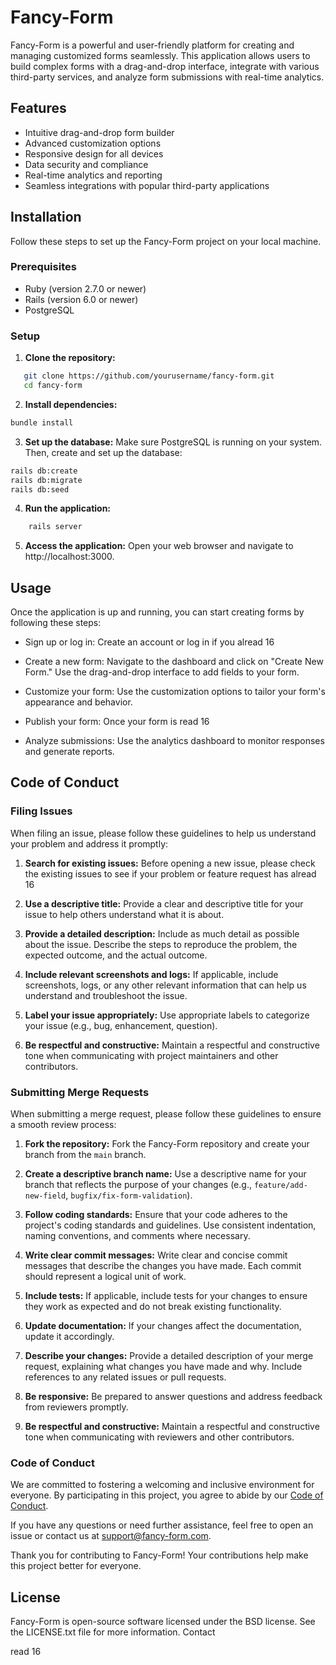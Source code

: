 # Fancy-Form

Fancy-Form is a powerful and user-friendly platform for creating and managing customized forms seamlessly. This application allows users to build complex forms with a drag-and-drop interface, integrate with various third-party services, and analyze form submissions with real-time analytics.

## Features

- Intuitive drag-and-drop form builder
- Advanced customization options
- Responsive design for all devices
- Data security and compliance
- Real-time analytics and reporting
- Seamless integrations with popular third-party applications

## Installation

Follow these steps to set up the Fancy-Form project on your local machine.

### Prerequisites

- Ruby (version 2.7.0 or newer)
- Rails (version 6.0 or newer)
- PostgreSQL

### Setup

1. **Clone the repository:**
```bash
   git clone https://github.com/yourusername/fancy-form.git
   cd fancy-form
```

2. **Install dependencies:**

```bash
bundle install
```

3. **Set up the database:**
Make sure PostgreSQL is running on your system. Then, create and set up the database:

```bash
rails db:create
rails db:migrate
rails db:seed
```

4. **Run the application:**
```bash
    rails server
```

5. **Access the application:** Open your web browser and navigate to http://localhost:3000.

## Usage

Once the application is up and running, you can start creating forms by following these steps:

* Sign up or log in: Create an account or log in if you alread 16

* Create a new form:
    Navigate to the dashboard and click on "Create New Form." Use the drag-and-drop interface to add fields to your form.

 *  Customize your form:
    Use the customization options to tailor your form's appearance and behavior.

*    Publish your form:
    Once your form is read 16

 *   Analyze submissions:
    Use the analytics dashboard to monitor responses and generate reports.

## Code of Conduct

### Filing Issues

When filing an issue, please follow these guidelines to help us understand your problem and address it promptly:

1. **Search for existing issues:** Before opening a new issue, please check the existing issues to see if your problem or feature request has alread 16

2. **Use a descriptive title:** Provide a clear and descriptive title for your issue to help others understand what it is about.

3. **Provide a detailed description:** Include as much detail as possible about the issue. Describe the steps to reproduce the problem, the expected outcome, and the actual outcome.

4. **Include relevant screenshots and logs:** If applicable, include screenshots, logs, or any other relevant information that can help us understand and troubleshoot the issue.

5. **Label your issue appropriately:** Use appropriate labels to categorize your issue (e.g., bug, enhancement, question).

6. **Be respectful and constructive:** Maintain a respectful and constructive tone when communicating with project maintainers and other contributors.

### Submitting Merge Requests

When submitting a merge request, please follow these guidelines to ensure a smooth review process:

1. **Fork the repository:** Fork the Fancy-Form repository and create your branch from the `main` branch.

2. **Create a descriptive branch name:** Use a descriptive name for your branch that reflects the purpose of your changes (e.g., `feature/add-new-field`, `bugfix/fix-form-validation`).

3. **Follow coding standards:** Ensure that your code adheres to the project's coding standards and guidelines. Use consistent indentation, naming conventions, and comments where necessary.

4. **Write clear commit messages:** Write clear and concise commit messages that describe the changes you have made. Each commit should represent a logical unit of work.

5. **Include tests:** If applicable, include tests for your changes to ensure they work as expected and do not break existing functionality.

6. **Update documentation:** If your changes affect the documentation, update it accordingly.

7. **Describe your changes:** Provide a detailed description of your merge request, explaining what changes you have made and why. Include references to any related issues or pull requests.

8. **Be responsive:** Be prepared to answer questions and address feedback from reviewers promptly.

9. **Be respectful and constructive:** Maintain a respectful and constructive tone when communicating with reviewers and other contributors.

### Code of Conduct

We are committed to fostering a welcoming and inclusive environment for everyone. By participating in this project, you agree to abide by our [Code of Conduct](CODE_OF_CONDUCT.md).

If you have any questions or need further assistance, feel free to open an issue or contact us at support@fancy-form.com.

Thank you for contributing to Fancy-Form! Your contributions help make this project better for everyone.

## License
Fancy-Form is open-source software licensed under the BSD license. See the LICENSE.txt file for more information.
Contact

read 16